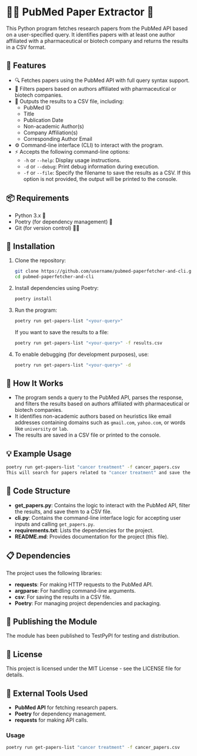 # 🧑‍🔬 PubMed Paper Extractor 📄

This Python program fetches research papers from the PubMed API based on a user-specified query. It identifies papers with at least one author affiliated with a pharmaceutical or biotech company and returns the results in a CSV format.

## 🌟 Features

- 🔍 Fetches papers using the PubMed API with full query syntax support.
- 🏥 Filters papers based on authors affiliated with pharmaceutical or biotech companies.
- 📑 Outputs the results to a CSV file, including:
  - PubMed ID
  - Title
  - Publication Date
  - Non-academic Author(s)
  - Company Affiliation(s)
  - Corresponding Author Email
- ⚙️ Command-line interface (CLI) to interact with the program.
- ⚡ Accepts the following command-line options:
  - `-h` or `--help`: Display usage instructions.
  - `-d` or `--debug`: Print debug information during execution.
  - `-f` or `--file`: Specify the filename to save the results as a CSV. If this option is not provided, the output will be printed to the console.

## 📦 Requirements

- Python 3.x 🐍
- Poetry (for dependency management) 📜
- Git (for version control) 🧑‍💻

## 🔧 Installation

1. Clone the repository:

    ```bash
    git clone https://github.com/username/pubmed-paperfetcher-and-cli.git
    cd pubmed-paperfetcher-and-cli
    ```

2. Install dependencies using Poetry:

    ```bash
    poetry install
    ```

3. Run the program:

    ```bash
    poetry run get-papers-list "<your-query>"
    ```

   If you want to save the results to a file:

    ```bash
    poetry run get-papers-list "<your-query>" -f results.csv
    ```

4. To enable debugging (for development purposes), use:

    ```bash
    poetry run get-papers-list "<your-query>" -d
    ```

## 📝 How It Works

- The program sends a query to the PubMed API, parses the response, and filters the results based on authors affiliated with pharmaceutical or biotech companies.
- It identifies non-academic authors based on heuristics like email addresses containing domains such as `gmail.com`, `yahoo.com`, or words like `university` or `lab`.
- The results are saved in a CSV file or printed to the console.

## 💡 Example Usage

```bash
poetry run get-papers-list "cancer treatment" -f cancer_papers.csv
This will search for papers related to "cancer treatment" and save the filtered results to cancer_papers.csv.
```

## 📂 Code Structure

- **get_papers.py**: Contains the logic to interact with the PubMed API, filter the results, and save them to a CSV file.
- **cli.py**: Contains the command-line interface logic for accepting user inputs and calling `get_papers.py`.
- **requirements.txt**: Lists the dependencies for the project.
- **README.md**: Provides documentation for the project (this file).

## 📋 Dependencies

The project uses the following libraries:
- **requests**: For making HTTP requests to the PubMed API.
- **argparse**: For handling command-line arguments.
- **csv**: For saving the results in a CSV file.
- **Poetry**: For managing project dependencies and packaging.

## 🚀 Publishing the Module

The module has been published to TestPyPI for testing and distribution.

## 📝 License

This project is licensed under the MIT License - see the LICENSE file for details.

## 🔧 External Tools Used

- **PubMed API** for fetching research papers.
- **Poetry** for dependency management.
- **requests** for making API calls.

### Usage

```bash
poetry run get-papers-list "cancer treatment" -f cancer_papers.csv
```




